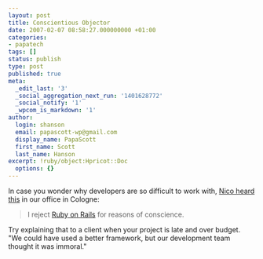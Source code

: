```yaml
---
layout: post
title: Conscientious Objector
date: 2007-02-07 08:58:27.000000000 +01:00
categories:
- papatech
tags: []
status: publish
type: post
published: true
meta:
  _edit_last: '3'
  _social_aggregation_next_run: '1401628772'
  _social_notify: '1'
  _wpcom_is_markdown: '1'
author:
  login: shanson
  email: papascott-wp@gmail.com
  display_name: PapaScott
  first_name: Scott
  last_name: Hanson
excerpt: !ruby/object:Hpricot::Doc
  options: {}
---
```

<p>In case you wonder why developers are so difficult to work with, <a href="http://lumma.de/eintrag.php?id=3248">Nico heard this</a> in our office in Cologne:</p>
<blockquote><p>
  I reject <a href="http://www.rubyonrails.org/">Ruby on Rails</a> for reasons of conscience.
</p></blockquote>
<p>Try explaining that to a client when your project is late and over budget. "We could have used a better framework, but our development team thought it was immoral."</p>
